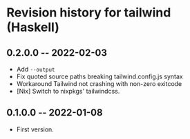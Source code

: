 # Revision history for tailwind (Haskell)

## 0.2.0.0 -- 2022-02-03

- Add `--output`
- Fix quoted source paths breaking tailwind.config.js syntax
- Workaround Tailwind not crashing with non-zero exitcode
- [Nix] Switch to nixpkgs' tailwindcss.

## 0.1.0.0 -- 2022-01-08

* First version.
